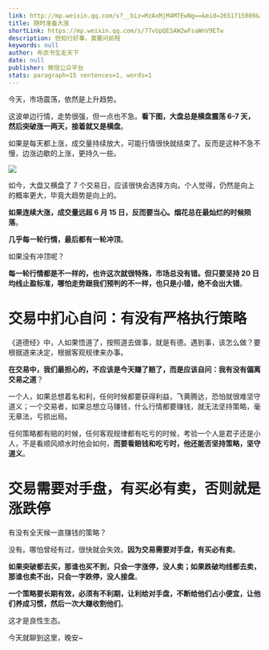 ```yaml
---
link: http://mp.weixin.qq.com/s?__biz=MzAxMjM4MTEwNg==&mid=2651715089&idx=2&sn=c84dd296bc50f9f12426cabbe5d1dae2&chksm=804be8ccb73c61da381c5fbfd1738e688a3b70d01b1e943cb71cda4b186230000607eaa8f763#rd
title: 随时准备大涨
shortLink: https://mp.weixin.qq.com/s/77vUpQESAW2wFsaWnV9ETw
description: 但知行好事，莫要问前程
keywords: null
author: 布衣书生走天下
date: null
publisher: 微信公众平台
stats: paragraph=15 sentences=1, words=1
---
```


今天，市场震荡，依然是上升趋势。

这波单边行情，走势很强，但一点也不急。**看下图，大盘总是横盘震荡 6-7 天，然后突破涨一两天，接着就又是横盘**。

如果是每天都上涨，成交量持续放大，可能行情很快就结束了。反而是这种不急不慢，边涨边歇的上涨，更持久一些。

![](https://mmbiz.qpic.cn/mmbiz_png/52ldaLQ7yeTarD8o2lm07mt3oNRSsnoia1S3bFN1uku4WM6YqGLIoYS4pugbyn6fPxZAibxneynPSibk4hUQkIoOQ/640?wx_fmt=png&wxfrom=5&wx_lazy=1&wx_co=1)

如今，大盘又横盘了 7 个交易日，应该很快会选择方向。个人觉得，仍然是向上的概率更大，毕竟大趋势是向上的。

**如果连续大涨，成交量远超 6 月 15 日，反而要当心。烟花总在最灿烂的时候陨落**。

**几乎每一轮行情，最后都有一轮冲顶**。

如果没有冲顶呢？

**每一轮行情都是不一样的，也许这次就很特殊，市场总没有错。但只要坚持 20 日均线止盈标准，哪怕走势跟我们预判的不一样，也只是小错，绝不会出大错**。

# 交易中扪心自问：有没有严格执行策略

《道德经》中，人如果悟道了，按照道去做事，就是有德。遇到事，该怎么做？要根据道来决定，根据客观规律来办事。

**在交易中，我们最担心的，不应该是今天赚了赔了，而是应该自问：我有没有偏离交易之道**？

一个人，如果总想着名和利，任何时候都要获得利益，飞黄腾达，恐怕就很难坚守道义；一个交易者，如果总想立马赚钱，什么行情都要赚钱，就无法坚持策略，毫无章法，亏损出局。

任何策略都有赔的时候，任何客观规律都有吃亏的时候，考验一个人是君子还是小人，不是看顺风顺水时他会如何，**而要看赔钱和吃亏时，他还能否坚持策略，坚守道义**。

# 交易需要对手盘，有买必有卖，否则就是涨跌停

有没有全天候一直赚钱的策略？

没有。哪怕曾经有过，很快就会失效。**因为交易需要对手盘，有买必有卖**。

**如果突破都去买，那谁也买不到，只会一字涨停，没人卖；如果跌破均线都去卖，那谁也卖不出，只会一字跌停，没人接盘**。

**一个策略要长期有效，必须有不利期，让利给对手盘，不断给他们占小便宜，让他们养成习惯，然后一次大赚收割他们**。

这才是良性生态。

今天就聊到这里，晚安~
